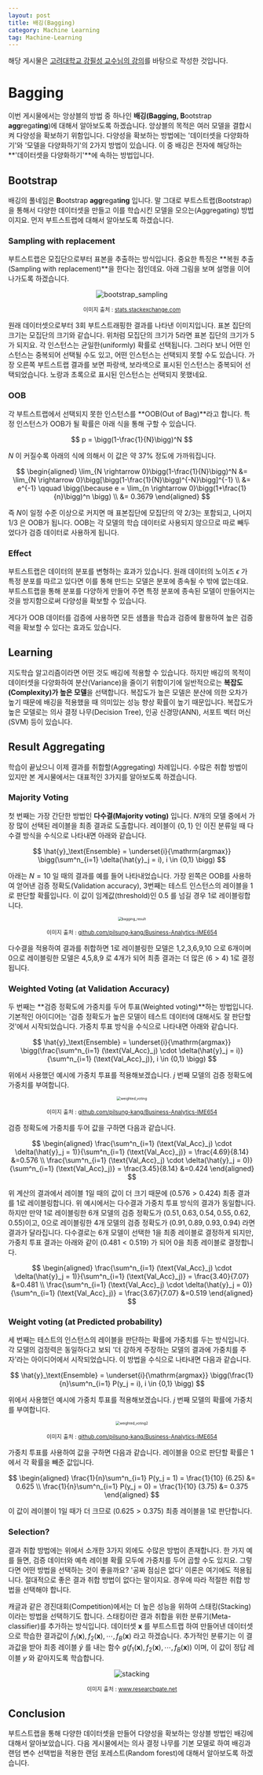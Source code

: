 ```yaml
---
layout: post
title: 배깅(Bagging)
category: Machine Learning
tag: Machine-Learning
---
```




해당 게시물은 [고려대학교 강필성 교수님의 강의](https://github.com/pilsung-kang/Business-Analytics-IME654-)를 바탕으로 작성한 것입니다.

# Bagging

이번 게시물에서는 앙상블의 방법 중 하나인 **배깅(Bagging, B**ootstrap **agg**regat**ing**)에 대해서 알아보도록 하겠습니다. 앙상블의 목적은 여러 모델을 결합시켜 다양성을 확보하기 위함입니다. 다양성을 확보하는 방법에는 '데이터셋을 다양화하기'와 '모델을 다양화하기'의 2가지 방법이 있습니다. 이 중 배깅은 전자에 해당하는 **'데이터셋을 다양화하기'**에 속하는 방법입니다.

## Bootstrap

배깅의 풀네임은 **B**ootstrap **agg**regat**ing** 입니다. 말 그대로 부트스트랩(Bootstrap)을 통해서 다양한 데이터셋을 만들고 이를 학습시킨 모델을 모으는(Aggregating) 방법이지요. 먼저 부트스트랩에 대해서 알아보도록 하겠습니다.

### Sampling with replacement

부트스트랩은 모집단으로부터 표본을 추출하는 방식입니다. 중요한 특징은 **복원 추출(Sampling with replacement)**을 한다는 점인데요. 아래 그림을 보며 설명을 이어나가도록 하겠습니다.

<p align="center"><img src="https://i.stack.imgur.com/5Nzqf.png" alt="bootstrap_sampling"  /></p>

<p align="center" style="font-size:80%">이미지 출처 : <a href="https://stats.stackexchange.com/questions/246726/size-of-bootstrap-samples">stats.stackexchange.com</a></p>

원래 데이터셋으로부터 3회 부트스트래핑한 결과를 나타낸 이미지입니다. 표본 집단의 크기는 모집단의 크기와 같습니다. 위처럼 모집단의 크기가 5라면 표본 집단의 크기가 5가 되지요. 각 인스턴스는 균일한(uniformly) 확률로 선택됩니다. 그러다 보니 어떤 인스턴스는 중복되어 선택될 수도 있고, 어떤 인스턴스는 선택되지 못할 수도 있습니다. 가장 오른쪽 부트스트랩 결과를 보면 파랑색, 보라색으로 표시된 인스턴스는 중복되어 선택되었습니다. 노랑과 초록으로 표시된 인스턴스는 선택되지 못했네요.

### OOB

각 부트스트랩에서 선택되지 못한 인스턴스를 **OOB(Out of Bag)**라고 합니다. 특정 인스턴스가 OOB가 될 확률은 아래 식을 통해 구할 수 있습니다.


$$
p = \bigg(1-\frac{1}{N}\bigg)^N
$$


$N$ 이 커질수록 아래의 식에 의해서 이 값은 약 $37\%$ 정도에 가까워집니다.


$$
\begin{aligned}
\lim_{N \rightarrow 0}\bigg(1-\frac{1}{N}\bigg)^N &= \lim_{N \rightarrow 0}\bigg[\bigg(1-\frac{1}{N}\bigg)^{-N}\bigg]^{-1} \\
&= e^{-1} \qquad \bigg(\because e = \lim_{n \rightarrow 0}\bigg(1+\frac{1}{n}\bigg)^n \bigg) \\
&= 0.3679
\end{aligned}
$$


즉 $N$이 일정 수준 이상으로 커지면 매 표본집단에 모집단의 약 $2/3$는 포함되고, 나머지 $1/3$ 은 OOB가 됩니다. OOB는 각 모델의 학습 데이터로 사용되지 않으므로 따로 빼두었다가 검증 데이터로 사용하게 됩니다.

### Effect

부트스트랩은 데이터의 분포를 변형하는 효과가 있습니다. 원래 데이터의 노이즈 $\epsilon$ 가 특정 분포를 따르고 있다면 이를 통해 만드는 모델은 분포에 종속될 수 밖에 없는데요. 부트스트랩을 통해 분포를 다양하게 만들어 주면 특정 분포에 종속된 모델이 만들어지는 것을 방지함으로써 다양성을 확보할 수 있습니다.

게다가 OOB 데이터를 검증에 사용하면 모든 샘플을 학습과 검증에 활용하여 높은 검증력을 확보할 수 있다는 효과도 있습니다.

## Learning

지도학습 알고리즘이라면 어떤 것도 배깅에 적용할 수 있습니다. 하지만 배깅의 목적이 데이터셋을 다양화하여 분산(Variance)을 줄이기 위함이기에 일반적으로는 **복잡도(Complexity)가 높은 모델**을 선택합니다. 복잡도가 높은 모델은  분산에 의한 오차가 높기 때문에 배깅을 적용했을 때 의미있는 성능 향상 확률이 높기 때문입니다. 복잡도가 높은 모델로는 의사 결정 나무(Decision Tree), 인공 신경망(ANN), 서포트 벡터 머신(SVM) 등이 있습니다.

## Result Aggregating

학습이 끝났으니 이제 결과를 취합할(Aggregating) 차례입니다. 수많은 취합 방법이 있지만 본 게시물에서는 대표적인 3가지를 알아보도록 하겠습니다. 

### Majority Voting

첫 번째는 가장 간단한 방법인 **다수결(Majority voting)** 입니다. $N$개의 모델 중에서 가장 많이 선택된 레이블을 최종 결과로 도출합니다. 레이블이 $\{0,1\}$ 인 이진 분류일 때 다수결 방식을 수식으로 나타내면 아래와 같습니다.


$$
\hat{y}_\text{Ensemble} = \underset{i}{\mathrm{argmax}} \bigg(\sum^n_{i=1} \delta(\hat{y}_j = i), i \in {0,1} \bigg)
$$


아래는 $N=10$ 일 때의 결과를 예를 들어 나타내었습니다. 가장 왼쪽은 OOB를 사용하여 얻어낸 검증 정확도(Validation accuracy), 3번째는 테스트 인스턴스의 레이블을 1로 판단할 확률입니다. 이 값이 임계값(threshold)인 $0.5$ 를 넘길 경우 1로 레이블링합니다.

<p align="center"><img src="https://user-images.githubusercontent.com/45377884/111669595-4d490f80-885a-11eb-86d1-69c40525b1db.png" alt="bagging_result" style="zoom:50%;" /></p>

<p align="center" style="font-size:80%">이미지 출처 : <a href="https://github.com/pilsung-kang/Business-Analytics-IME654-">github.com/pilsung-kang/Business-Analytics-IME654</a></p>

다수결을 적용하여 결과를 취합하면 1로 레이블링한 모델은 1,2,3,6,9,10 으로 6개이며 0으로 레이블링한 모델은 4,5,8,9 로 4개가 되어 최종 결과는 더 많은 $(6 > 4)$ 1로 결정됩니다.



### Weighted Voting (at Validation Accuracy)

두 번째는 **검증 정확도에 가중치를 두어 투표(Weighted voting)**하는 방법입니다. 기본적인 아이디어는 '검증 정확도가 높은 모델이 테스트 데이터에 대해서도 잘 판단할 것'에서 시작되었습니다. 가중치 투표 방식을 수식으로 나타내면 아래와 같습니다.


$$
\hat{y}_\text{Ensemble} = \underset{i}{\mathrm{argmax}} \bigg(\frac{\sum^n_{i=1} (\text{Val_Acc}_j) \cdot  \delta(\hat{y}_j = i)}{\sum^n_{i=1} (\text{Val_Acc}_j)}, i \in {0,1} \bigg)
$$


위에서 사용했던 예시에 가중치 투표를 적용해보겠습니다. $j$ 번째 모델의 검증 정확도에 가중치를 부여합니다. 

<p align="center"><img src="https://user-images.githubusercontent.com/45377884/111670892-b2e9cb80-885b-11eb-848d-66c05be97f95.png" alt="weighted_voting" style="zoom:50%;" /></p>

<p align="center" style="font-size:80%">이미지 출처 : <a href="https://github.com/pilsung-kang/Business-Analytics-IME654-">github.com/pilsung-kang/Business-Analytics-IME654</a></p>

검증 정확도에 가중치를 두어 값을 구하면 다음과 같습니다.


$$
\begin{aligned}
\frac{\sum^n_{i=1} (\text{Val_Acc}_j) \cdot  \delta(\hat{y}_j = 1)}{\sum^n_{i=1} (\text{Val_Acc}_j)} = \frac{4.69}{8.14} &=0.576 \\
\frac{\sum^n_{i=1} (\text{Val_Acc}_j) \cdot  \delta(\hat{y}_j = 0)}{\sum^n_{i=1} (\text{Val_Acc}_j)} = \frac{3.45}{8.14} &=0.424
\end{aligned}
$$


위 계산의 결과에서 레이블 1일 때의 값이 더 크기 때문에 $(0.576 > 0.424)$ 최종 결과를 1로 레이블링합니다. 위 예시에서는 다수결과 가중치 투표 방식의 결과가 동일합니다. 하지만 만약 1로 레이블링한 6개 모델의 검증 정확도가 $(0.51, 0.63, 0.54, 0.55, 0.62, 0.55)$이고, 0으로 레이블링한 4개 모델의 검증 정확도가 $(0.91, 0.89, 0.93, 0.94)$ 라면 결과가 달라집니다. 다수결로는 6개 모델이 선택한 1을 최종 레이블로 결정하게 되지만, 가중치 투표 결과는 아래와 같이 $(0.481 < 0.519)$ 가 되어 0을 최종 레이블로 결정합니다.


$$
\begin{aligned}
\frac{\sum^n_{i=1} (\text{Val_Acc}_j) \cdot  \delta(\hat{y}_j = 1)}{\sum^n_{i=1} (\text{Val_Acc}_j)} = \frac{3.40}{7.07} &=0.481 \\
\frac{\sum^n_{i=1} (\text{Val_Acc}_j) \cdot  \delta(\hat{y}_j = 0)}{\sum^n_{i=1} (\text{Val_Acc}_j)} = \frac{3.67}{7.07} &=0.519
\end{aligned}
$$


### Weight voting (at Predicted probability)

세 번째는 테스트의 인스턴스의 레이블을 판단하는 확률에 가중치를 두는 방식입니다. 각 모델의 검정력은 동일하다고 보되 '더 강하게 주장하는 모델의 결과에 가중치를 주자'라는 아이디어에서 시작되었습니다. 이 방법을 수식으로 나타내면 다음과 같습니다.


$$
\hat{y}_\text{Ensemble} = \underset{i}{\mathrm{argmax}} \bigg(\frac{1}{n}\sum^n_{i=1} P(y_j = i), i \in {0,1} \bigg)
$$


위에서 사용했던 예시에 가중치 투표를 적용해보겠습니다. $j$ 번째 모델의 확률에 가중치를 부여합니다. 

<p align="center"><img src="https://user-images.githubusercontent.com/45377884/111674350-4244ae00-885f-11eb-8e35-50dc3320cbfc.png" alt="weighted_voting2" style="zoom:50%;" /></p>

<p align="center" style="font-size:80%">이미지 출처 : <a href="https://github.com/pilsung-kang/Business-Analytics-IME654-">github.com/pilsung-kang/Business-Analytics-IME654</a></p>

가중치 투표를 사용하여 값을 구하면 다음과 같습니다. 레이블을 0으로 판단할 확률은 1에서 각 확률을 빼준 값입니다. 


$$
\begin{aligned}
\frac{1}{n}\sum^n_{i=1} P(y_j = 1) = \frac{1}{10} (6.25) &= 0.625 \\
\frac{1}{n}\sum^n_{i=1} P(y_j = 0) = \frac{1}{10} (3.75) &= 0.375
\end{aligned}
$$


이 값이 레이블이 1일 때가 더 크므로 $(0.625 > 0.375)$ 최종 레이블을 1로 판단합니다.

### Selection?

결과 취합 방법에는 위에서 소개한 3가지 외에도 수많은 방법이 존재합니다. 한 가지 예를 들면, 검증 데이터와 예측 레이블 확률 모두에 가중치를 두어 곱할 수도 있지요. 그렇다면 어떤 방법을 선택하는 것이 좋을까요? '공짜 점심은 없다' 이론은 여기에도 적용됩니다. 절대적으로 좋은 결과 취합 방법이 없다는 말이지요. 경우에 따라 적절한 취합 방법을 선택해야 합니다.

캐글과 같은 경진대회(Competition)에서는 더 높은 성능을 위하여 스태킹(Stacking)이라는 방법을 선택하기도 합니다. 스태킹이란 결과 취합을 위한 분류기(Meta-classifier)를 추가하는 방식입니다. 데이터셋 $\mathbf{x}$ 를 부트스트랩 하여 만들어낸 데이터셋으로 학습한 결과값이 $f_1(\mathbf{x}),f_2(\mathbf{x}), \cdots, f_B(\mathbf{x})$ 라고 하겠습니다. 추가적인 분류기는 이 결과값을 받아 최종 레이블 $\hat{y}$ 를 내는 함수 $g(f_1(\mathbf{x}),f_2(\mathbf{x}), \cdots, f_B(\mathbf{x}))$ 이며, 이 값이 정답 레이블 $y$ 와 같아지도록 학습합니다.



<p align="center"><img src="https://www.researchgate.net/profile/Junpeng-Zhang-2/publication/335156833/figure/fig1/AS:791606114385920@1565745013555/The-architecture-of-the-stacking-ensemble-learning-In-the-base-classifiers-the-training.ppm" alt="stacking"  /></p>

<p align="center" style="font-size:80%">이미지 출처 : <a href="https://www.researchgate.net/figure/The-architecture-of-the-stacking-ensemble-learning-In-the-base-classifiers-the-training_fig1_335156833">www.researchgate.net</a></p>



## Conclusion

부트스트랩을 통해 다양한 데이터셋을 만들어 다양성을 확보하는 앙상블 방법인 배깅에 대해서 알아보았습니다. 다음 게시물에서는 의사 결정 나무를 기본 모델로 하여 배깅과 랜덤 변수 선택법을 적용한 랜덤 포레스트(Random forest)에 대해서 알아보도록 하겠습니다. 